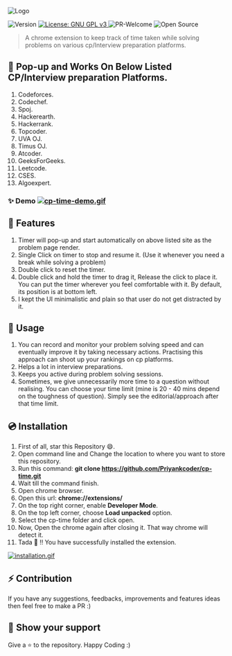 <img alt="Logo" src="icons/cp time3.png" /> 
<p> 
  <img alt="Version" src="https://img.shields.io/badge/version-1.0.0-blue.svg?cacheSeconds=2592000" /> 
  <a href="#" target="/LICENSE">
    <img alt="License: GNU GPL v3" src="https://img.shields.io/badge/License-GNU GPL v3-yellow.svg" />
  </a>
    <img alt="PR-Welcome" src="https://img.shields.io/badge/PRs-welcome-brightgreen.svg" />
    <img alt="Open Source" src="https://badgen.net/badge/Open%20Source%20%3F/Yes%21/blue?icon=github" />
</p>

> A chrome extension to keep track of time taken while solving problems on various cp/Interview preparation platforms.<br>


## 🎯 Pop-up and Works On Below Listed CP/Interview preparation Platforms.
1. Codeforces.
2. Codechef.
3. Spoj.
4. Hackerearth.
5. Hackerrank.
6. Topcoder.
7. UVA OJ.
8. Timus OJ.
9. Atcoder.
10. GeeksForGeeks.
11. Leetcode.
12. CSES.
13. Algoexpert.



### ✨ Demo [![cp-time-demo.gif](https://s2.gifyu.com/images/cp-time-demo.gif)](https://gifyu.com/image/Ud76)

## 🎁 Features
1. Timer will pop-up and start automatically on above listed site as the problem page render.
2. Single Click on timer to stop and resume it. (Use it whenever you need a break while solving a problem)
3. Double click to reset the timer.
4. Double click and hold the timer to drag it, Release the click to place it. You can put the timer wherever you feel comfortable with it. By default, its position is at bottom left.
5. I kept the UI minimalistic and plain so that user do not get distracted by it.

## 📖 Usage
1. You can record and monitor your problem solving speed and can eventually improve it by taking necessary actions. Practising this approach can shoot up your rankings on cp platforms. 
2. Helps a lot in interview preparations.
3. Keeps you active during problem solving sessions. 
4. Sometimes, we give unnecessarily more time to a question without realising. You can choose your time limit (mine is 20 - 40 mins depend on the toughness of question). Simply see the editorial/approach after that time limit.

## 💿 Installation
1. First of all, star this Repository 😄.
2. Open command line and Change the location  to where you want to store this repository.
3. Run this command: **git clone https://github.com/Priyankcoder/cp-time.git**
4. Wait till the command finish.
5. Open chrome browser.
6. Open this url: **chrome://extensions/**
7. On the top right corner, enable **Developer Mode**.
8. On the top left corner, choose **Load unpacked** option.
9. Select the cp-time folder and click open.
10. Now, Open the chrome again after closing it. That way chrome will detect it.
11. Tada 🎊 !! You have successfully installed the extension.

[![installation.gif](https://s2.gifyu.com/images/installation.gif)](https://gifyu.com/image/UdV2)

## ⚡ Contribution
If you have any suggestions, feedbacks, improvements and features ideas then feel free to make a PR :)

## 🤘 Show your support
Give a ⭐️ to the repository. Happy Coding :)

